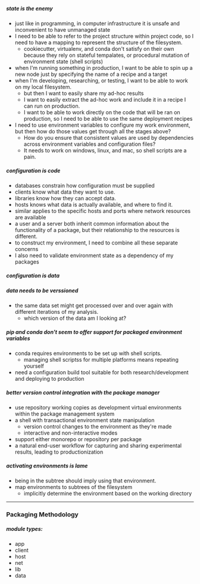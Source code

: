 
##### state is the enemy
- just like in programming, in computer infrastructure it is unsafe and inconvenient to have unmanaged state
- I need to be able to refer to the project structure within project code, so I need to have a mapping to represent the structure of the filesystem.
    - cookiecutter, virtualenv, and conda don't satisfy on their own because they rely on stateful tempalates, or procedural mutation of environment state (shell scripts)
- when I'm running something in production, I want to be able to spin up a new node just by specifying the name of a recipe and a target
- when I'm developing, researching, or testing, I want to be able to work on my local filesystem.
    - but then I want to easily share my ad-hoc results
    - I want to easily extract the ad-hoc work and include it in a recipe I can run on production.
    - I want to be able to work directly on the code that will be ran on production, so I need to be able to use the same deployment recipes
- I need to use environment variables to configure my work environment, but then how do those values get through all the stages above?
    - How do you ensure that consistent values are used by dependencies across environment variables and configuration files?
    - It needs to work on windows, linux, and mac, so shell scripts are a pain.

##### configuration is code

- databases constrain how configuration must be supplied
- clients know what data they want to use.
- libraries know how they can accept data.
- hosts knows what data is actually available, and where to find it.
- similar applies to the specific hosts and ports where network resources are available
- a user and a server both inherit common information about the functionality of a package, but their relationship to the resources is different.
- to construct my environment, I need to combine all these separate concerns
- I also need to validate environment state as a dependency of my packages

##### configuration is data

##### data needs to be verssioned
- the same data set might get processed over and over again with different iterations of my analysis.
    - which version of the data am I looking at?


##### pip and conda don't seem to offer support for packaged environment variables

- conda requires environments to be set up with shell scripts.
    - managing shell scriptss for multiple platforms means repeating yourself
- need a configuration build tool suitable for both research/development and deploying to production


##### better version control integration with the package manager

- use repository working copies as development virtual environments within the package management system
- a shell with transactional environment state manipulation
    - version control changes to the environment as they're made
    - interactive and non-interactive modes
- support either monorepo or repository per package
- a natural end-user workflow for capturing and sharing experimental results, leading to productionization


##### activating environments is lame

- being in the subtree should imply using that environment.
- map environments to subtrees of the filesystem
    - implicitly determine the environment based on the working directory

---
### Packaging Methodology

##### module types:
- app
- client
- host
- net
- lib
- data
